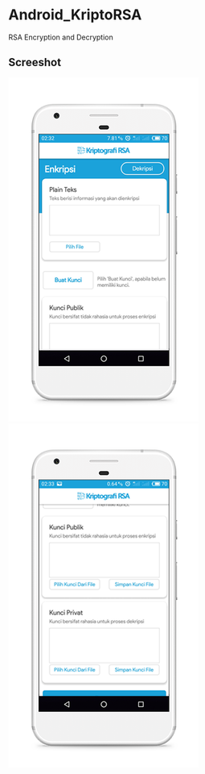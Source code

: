 # Android_KriptoRSA
RSA Encryption and Decryption

## Screeshot
<img src="https://github.com/fadhilthomas/Android_KriptoRSA/raw/master/raw/rsa1.png"/> <img src="https://github.com/fadhilthomas/Android_KriptoRSA/raw/master/raw/rsa2.png"/>
